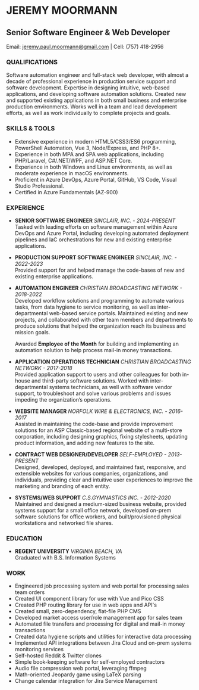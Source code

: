 # JEREMY MOORMANN
## Senior Software Engineer & Web Developer
Email: [jeremy.paul.moormann@gmail.com](mailto:jeremy.paul.moormann@gmail.com) | Cell: (757) 418-2956

### QUALIFICATIONS
Software automation engineer and full-stack web developer, with almost a decade of professional	experience in production service support and software development. Expertise in designing intuitive, web-based applications, and developing software automation solutions. Created new and supported existing applications in both small business and enterprise	production environments. Works well in a team and lead development efforts, as well as work individually to complete projects and goals.

### SKILLS & TOOLS
- Extensive experience in modern HTML5/CSS3/ES6 programming, PowerShell Automation, Vue 3, Node/Express, and PHP 8+.
- Experience in both MPA and SPA web applications, including PHP/Laravel, C#/.NET/WPF, and ASP.NET Core.
- Experience in both Windows and Linux environments, as well as moderate experience in macOS environments.
- Proficient in Azure DevOps, Azure Portal, GitHub, VS Code, Visual Studio Professional.
- Certified in Azure Fundamentals (AZ-900)

### EXPERIENCE
- **SENIOR SOFTWARE ENGINEER** *SINCLAIR, INC. - 2024-PRESENT*\
  Tasked with leading efforts on software management within Azure DevOps and Azure Portal, including developing automated deployment pipelines and IaC orchestrations for new and existing enterprise applications. 

- **PRODUCTION SUPPORT SOFTWARE ENGINEER** *SINCLAIR, INC. - 2022-2023*\
  Provided support for and helped manage the code-bases of new and existing enterprise applications.

- **AUTOMATION ENGINEER** *CHRISTIAN BROADCASTING NETWORK - 2018-2022*\
  Developed workflow solutions and programming to automate various tasks, from data hygiene to service monitoring, as well as inter-departmental web-based service portals. Maintained existing and new projects, and collaborated with other team members and departments to produce solutions that helped the organization reach its business and mission goals.

  Awarded **Employee of the Month** for building and implementing an automation solution to help process mail-in money transactions.

- **APPLICATION OPERATIONS TECHNICIAN** *CHRISTIAN BROADCASTING NETWORK - 2017-2018*\
  Provided application support to users and other colleagues for both in-house and third-party software solutions. Worked with inter-departmental systems technicians, as well with software vendor support, to troubleshoot and solve various problems and issues impeding the organization’s operations.

- **WEBSITE MANAGER** *NORFOLK WIRE & ELECTRONICS, INC. - 2016-2017*\
  Assisted in maintaining the code-base and provide improvement solutions for an ASP Classic-based regional website of a multi-store corporation, including designing graphics, fixing stylesheets, updating product information, and adding new features to the site.

- **CONTRACT WEB DESIGNER/DEVELOPER** *SELF-EMPLOYED - 2013-PRESENT*\
  Designed, developed, deployed, and maintained fast, responsive, and extensible websites for various companies, organizations, and individuals, providing clear and intuitive user experiences to improve the marketing and branding of each entity.

- **SYSTEMS/WEB SUPPORT** *C.S.GYMNASTICS INC. - 2012-2020*\
  Maintained and designed a medium-sized business website, provided systems support for a small office network, developed on-prem software solutions for office workers, and built/provisioned physical workstations and networked file shares.

### EDUCATION
- **REGENT UNIVERSITY** *VIRGINIA BEACH, VA*\
  Graduated with B.S. Information Systems
  
### WORK
- Engineered job processing system and web portal for processing sales team orders
- Created UI component library for use with Vue and Pico CSS
- Created PHP routing library for use in web apps and API's
- Created small, zero-dependency, flat-file PHP CMS
- Developed market access user/role management app for sales team
- Automated file transfers and processing for digital and mail-in money transactions
- Created data hygiene scripts and utilities for interactive data processing
- Implemented API integrations between Jira Cloud and on-prem systems monitoring services
- Self-hosted Reddit & Twitter clones
- Simple book-keeping software for self-employed contractors
- Audio file compression web portal, leveraging ffmpeg
- Math-oriented Jeopardy game using LaTeX parsing
- Change calendar integration for Jira Service Management
